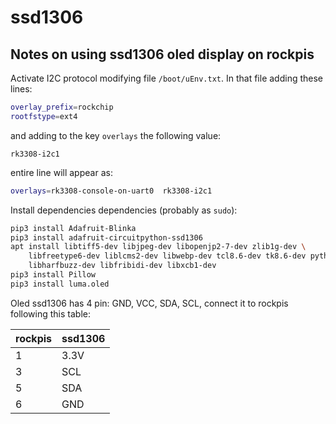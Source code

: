 # ssd1306

## Notes on using ssd1306 oled display on rockpis

Activate I2C protocol modifying file `/boot/uEnv.txt`. In that file adding these lines:

```bash
overlay_prefix=rockchip
rootfstype=ext4
```

and adding to the key `overlays` the following value:

`rk3308-i2c1`

entire line will appear as:

```bash
overlays=rk3308-console-on-uart0  rk3308-i2c1
```

Install dependencies dependencies (probably as `sudo`):

```bash
pip3 install Adafruit-Blinka 
pip3 install adafruit-circuitpython-ssd1306
apt install libtiff5-dev libjpeg-dev libopenjp2-7-dev zlib1g-dev \
    libfreetype6-dev liblcms2-dev libwebp-dev tcl8.6-dev tk8.6-dev python3-tk \
    libharfbuzz-dev libfribidi-dev libxcb1-dev
pip3 install Pillow
pip3 install luma.oled
```

Oled ssd1306 has 4 pin: GND, VCC, SDA, SCL, connect it to rockpis following this table:

| rockpis | ssd1306 |
| ------- | ------- |
| 1       | 3.3V    |
| 3       | SCL     |
| 5       | SDA     |
| 6       | GND     |


